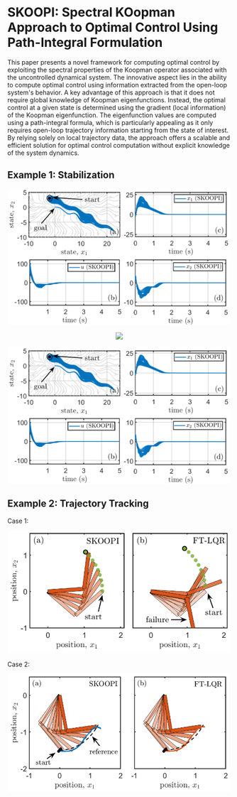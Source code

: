 # SKOOPI: Spectral KOopman Approach to Optimal Control Using Path-Integral Formulation

This paper presents a novel framework for computing optimal control by exploiting the spectral properties of the Koopman operator associated with the uncontrolled dynamical system. The innovative aspect lies in the ability to compute optimal control using information extracted from the open-loop system's behavior. A key advantage of this approach is that it does not require global knowledge of Koopman eigenfunctions. Instead, the optimal control at a given state is determined using the gradient (local information) of the Koopman eigenfunction. The eigenfunction values are computed using a path-integral formula, which is particularly appealing as it only requires open-loop trajectory information starting from the state of interest. By relying solely on local trajectory data, the approach offers a scalable and efficient solution for optimal control computation without explicit knowledge of the system dynamics. 



## Example 1: Stabilization
<p align="center">
<img src="Figures/ACC/example1_SKOOPI.png" width="500">
</p>

<p align="center">
<img src="Figures/ACC/example1LQR.png" width="500">
</p>

<p align="center">
<img src="Figures/ACC/example1_SKOOPI.png" width="500">
</p>

## Example 2: Trajectory Tracking

Case 1:
<p align="center">
<img src="Figures/ACC/example2_comparison.png" width="500">
</p>

Case 2:
<p align="center">
<img src="Figures/ACC/example2_comparison2.png" width="500">
</p>
